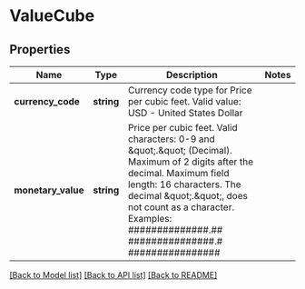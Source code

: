 # ValueCube

## Properties
Name | Type | Description | Notes
------------ | ------------- | ------------- | -------------
**currency_code** | **string** | Currency code type for Price per cubic feet. Valid value: USD - United States Dollar | 
**monetary_value** | **string** | Price per cubic feet. Valid characters: 0-9 and \&quot;.\&quot; (Decimal).  Maximum of 2 digits after the decimal.  Maximum field length: 16 characters. The decimal \&quot;.\&quot;, does not count as a character. Examples: ##############.## ###############.# ################ | 

[[Back to Model list]](../../README.md#documentation-for-models) [[Back to API list]](../../README.md#documentation-for-api-endpoints) [[Back to README]](../../README.md)


